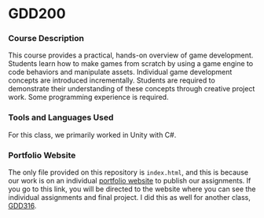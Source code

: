 # GDD200

### Course Description

This course provides a practical, hands-on overview of game development. Students learn how to make games from scratch by using a game engine to code behaviors and manipulate assets. Individual game development concepts are introduced incrementally. Students are required to demonstrate their understanding of these concepts through creative project work. Some programming experience is required.

### Tools and Languages Used

For this class, we primarily worked in Unity with C#.

### Portfolio Website

The only file provided on this repository is `index.html`, and this is because our work is on an individual [portfolio website](https://mywebspace.quinnipiac.edu/bajackson1/200/index.html) to publish our assignments. If you go to this link, you will be directed to the website where you can see the individual assignments and final project. I did this as well for another class, [GDD316](https://mywebspace.quinnipiac.edu/bajackson1/200/index.html).
